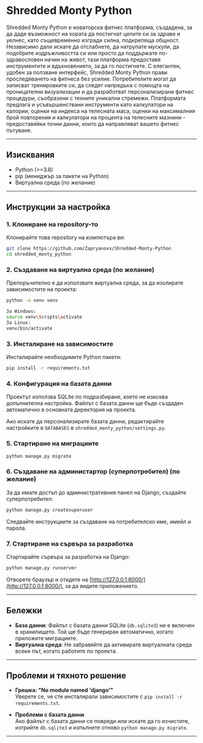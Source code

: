 # Shredded Monty Python

Shredded Monty Python е новаторска фитнес платформа, създадена, за да даде възможност на хората да постигнат целите си за здраве и уелнес, като същевременно изгради силна, подкрепяща общност. Независимо дали искате да отслабнете, да натрупате мускули, да подобрите издръжливостта си или просто да поддържате по-здравословен начин на живот, тази платформа предоставя инструментите и вдъхновението, за да го постигнете. С елегантен, удобен за ползване интерфейс, Shredded Monty Python прави проследяването на фитнеса без усилие. Потребителите могат да записват тренировките си, да следят напредъка с помощта на проницателни визуализации и да разработват персонализирани фитнес процедури, съобразени с техните уникални стремежи. Платформата предлага и усъвършенствани инструменти като калкулатори на калории, оценки на индекса на телесната маса, оценки на максималния брой повторения и калкулатори на процента на телесните мазнини - предоставяйки точни данни, които да направляват вашето фитнес пътуване.

---

## Изисквания

- Python (>=3.8)
- pip (мениджър за пакети на Python)
- Виртуална среда (по желание)

---

## Инструкции за настройка

### 1. Клониране на repository-то
Клонирайте това repository на компютъра ви:

```bash
git clone https://github.com/Zapryanovx/Shredded-Monty-Python
cd shredded_monty_python
```

### 2. Създаване на виртуална среда (по желание)
Препоръчително е да използвате виртуална среда, за да изолирате зависимостите на проекта:

```bash
python -m venv venv

За Windows:
source venv\Scripts\activate
За Linux:
venv/bin/activate 
```

### 3. Инсталиране на зависимостите
Инсталирайте необходимите Python пакети:

```bash
pip install -r requirements.txt
```

### 4. Конфигурация на базата данни
Проектът използва SQLite по подразбиране, което не изисква допълнителна настройка. Файлът с базата данни ще бъде създаден автоматично в основната директория на проекта.

Ако искате да персонализирате базата данни, редактирайте настройките в `DATABASES` в `shredded_monty_python/settings.py`.

### 5. Стартиране на миграциите
```bash
python manage.py migrate
```

### 6. Създаване на администартор (суперпотребител) (по желание)
За да имате достъп до административния панел на Django, създайте суперпотребител:

```bash
python manage.py createsuperuser
```

Следвайте инструкциите за създаване на потребителско име, имейл и парола.

### 7. Стартиране на сървъра за разработка
Стартирайте сървъра за разработка на Django:

```bash
python manage.py runserver
```

Отворете браузър и отидете на [http://127.0.0.1:8000/](http://127.0.0.1:8000/), за да видите приложението.

---

## Бележки

- **База данни**: Файлът с базата данни SQLite (`db.sqlite3`) не е включен в хранилището. Той ще бъде генериран автоматично, когато приложите миграциите.
- **Виртуална среда**: Не забравяйте да активирате виртуалната среда всеки път, когато работите по проекта.

---

## Проблеми и тяхното решение

- **Грешка: "No module named 'django'"**  
  Уверете се, че сте инсталирали зависимостите с `pip install -r requirements.txt`.

- **Проблеми с базата данни**  
  Ако файлът с базата данни се повреди или искате да го изчистите, изтрийте `db.sqlite3` и изпълнете отново `python manage.py migrate`.

---
